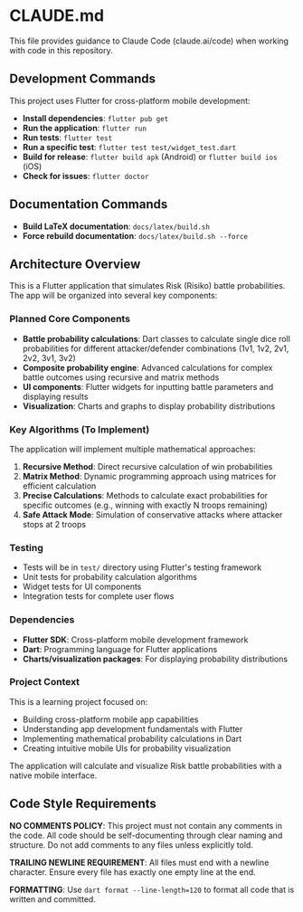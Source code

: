 # CLAUDE.md

This file provides guidance to Claude Code (claude.ai/code) when working with code in this repository.

## Development Commands

This project uses Flutter for cross-platform mobile development:

- **Install dependencies**: `flutter pub get`
- **Run the application**: `flutter run`
- **Run tests**: `flutter test`
- **Run a specific test**: `flutter test test/widget_test.dart`
- **Build for release**: `flutter build apk` (Android) or `flutter build ios` (iOS)
- **Check for issues**: `flutter doctor`

## Documentation Commands

- **Build LaTeX documentation**: `docs/latex/build.sh`
- **Force rebuild documentation**: `docs/latex/build.sh --force`

## Architecture Overview

This is a Flutter application that simulates Risk (Risiko) battle probabilities. The app will be organized into several key components:

### Planned Core Components

- **Battle probability calculations**: Dart classes to calculate single dice roll probabilities for different attacker/defender combinations (1v1, 1v2, 2v1, 2v2, 3v1, 3v2)
- **Composite probability engine**: Advanced calculations for complex battle outcomes using recursive and matrix methods
- **UI components**: Flutter widgets for inputting battle parameters and displaying results
- **Visualization**: Charts and graphs to display probability distributions

### Key Algorithms (To Implement)

The application will implement multiple mathematical approaches:

1. **Recursive Method**: Direct recursive calculation of win probabilities
2. **Matrix Method**: Dynamic programming approach using matrices for efficient calculation
3. **Precise Calculations**: Methods to calculate exact probabilities for specific outcomes (e.g., winning with exactly N troops remaining)
4. **Safe Attack Mode**: Simulation of conservative attacks where attacker stops at 2 troops

### Testing

- Tests will be in `test/` directory using Flutter's testing framework
- Unit tests for probability calculation algorithms
- Widget tests for UI components
- Integration tests for complete user flows

### Dependencies

- **Flutter SDK**: Cross-platform mobile development framework
- **Dart**: Programming language for Flutter applications
- **Charts/visualization packages**: For displaying probability distributions

### Project Context

This is a learning project focused on:
- Building cross-platform mobile app capabilities
- Understanding app development fundamentals with Flutter
- Implementing mathematical probability calculations in Dart
- Creating intuitive mobile UIs for probability visualization

The application will calculate and visualize Risk battle probabilities with a native mobile interface.

## Code Style Requirements

**NO COMMENTS POLICY**: This project must not contain any comments in the code. All code should be self-documenting through clear naming and structure. Do not add comments to any files unless explicitly told.

**TRAILING NEWLINE REQUIREMENT**: All files must end with a newline character. Ensure every file has exactly one empty line at the end.

**FORMATTING**: Use `dart format --line-length=120` to format all code that is written and committed.